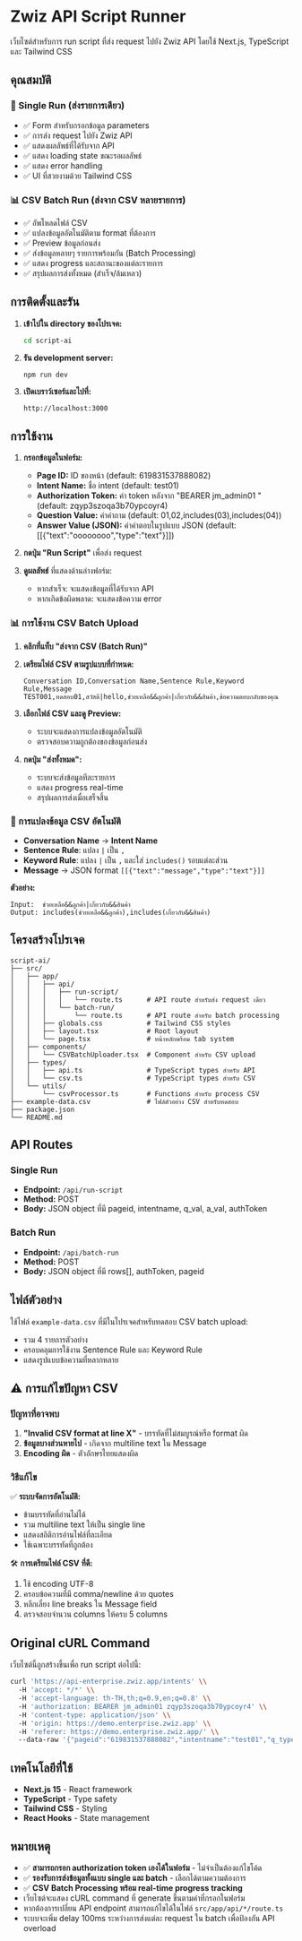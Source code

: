 # Zwiz API Script Runner

เว็บไซต์สำหรับการ run script ที่ส่ง request ไปยัง Zwiz API โดยใช้ Next.js, TypeScript และ Tailwind CSS

## คุณสมบัติ

### 🚀 Single Run (ส่งรายการเดียว)
- ✅ Form สำหรับกรอกข้อมูล parameters
- ✅ การส่ง request ไปยัง Zwiz API
- ✅ แสดงผลลัพธ์ที่ได้รับจาก API
- ✅ แสดง loading state ขณะรอผลลัพธ์
- ✅ แสดง error handling
- ✅ UI ที่สวยงามด้วย Tailwind CSS

### 📊 CSV Batch Run (ส่งจาก CSV หลายรายการ)
- ✅ อัพโหลดไฟล์ CSV
- ✅ แปลงข้อมูลอัตโนมัติตาม format ที่ต้องการ
- ✅ Preview ข้อมูลก่อนส่ง
- ✅ ส่งข้อมูลหลายๆ รายการพร้อมกัน (Batch Processing)
- ✅ แสดง progress และสถานะของแต่ละรายการ
- ✅ สรุปผลการส่งทั้งหมด (สำเร็จ/ล้มเหลว)

## การติดตั้งและรัน

1. **เข้าไปใน directory ของโปรเจค:**
   ```bash
   cd script-ai
   ```

2. **รัน development server:**
   ```bash
   npm run dev
   ```

3. **เปิดเบราว์เซอร์และไปที่:**
   ```
   http://localhost:3000
   ```

## การใช้งาน

1. **กรอกข้อมูลในฟอร์ม:**
   - **Page ID:** ID ของหน้า (default: 619831537888082)
   - **Intent Name:** ชื่อ intent (default: test01)
   - **Authorization Token:** ค่า token หลังจาก "BEARER jm_admin01 " (default: zqyp3szoqa3b70ypcoyr4)
   - **Question Value:** ค่าคำถาม (default: 01,02,includes(03),includes(04))
   - **Answer Value (JSON):** ค่าคำตอบในรูปแบบ JSON (default: [[{"text":"oooooooo","type":"text"}]])

2. **กดปุ่ม "Run Script"** เพื่อส่ง request

3. **ดูผลลัพธ์** ที่แสดงด้านล่างฟอร์ม:
   - หากสำเร็จ: จะแสดงข้อมูลที่ได้รับจาก API
   - หากเกิดข้อผิดพลาด: จะแสดงข้อความ error

### 📊 การใช้งาน CSV Batch Upload

1. **คลิกที่แท็บ "ส่งจาก CSV (Batch Run)"**

2. **เตรียมไฟล์ CSV ตามรูปแบบที่กำหนด:**
   ```csv
   Conversation ID,Conversation Name,Sentence Rule,Keyword Rule,Message
   TEST001,ทดสอบ01,สวัสดี|hello,ช่วยเหลือ&&ลูกค้า|เกี่ยวกับ&&สินค้า,ข้อความตอบกลับของคุณ
   ```

3. **เลือกไฟล์ CSV และดู Preview:**
   - ระบบจะแสดงการแปลงข้อมูลอัตโนมัติ
   - ตรวจสอบความถูกต้องของข้อมูลก่อนส่ง

4. **กดปุ่ม "ส่งทั้งหมด":**
   - ระบบจะส่งข้อมูลทีละรายการ
   - แสดง progress real-time
   - สรุปผลการส่งเมื่อเสร็จสิ้น

### 🔄 การแปลงข้อมูล CSV อัตโนมัติ

- **Conversation Name** → **Intent Name**
- **Sentence Rule**: แปลง `|` เป็น `,`
- **Keyword Rule**: แปลง `|` เป็น `,` และใส่ `includes()` รอบแต่ละส่วน
- **Message** → JSON format `[[{"text":"message","type":"text"}]]`

**ตัวอย่าง:**
```
Input:  ช่วยเหลือ&&ลูกค้า|เกี่ยวกับ&&สินค้า
Output: includes(ช่วยเหลือ&&ลูกค้า),includes(เกี่ยวกับ&&สินค้า)
```

## โครงสร้างโปรเจค

```
script-ai/
├── src/
│   ├── app/
│   │   ├── api/
│   │   │   ├── run-script/
│   │   │   │   └── route.ts      # API route สำหรับส่ง request เดียว
│   │   │   └── batch-run/
│   │   │       └── route.ts      # API route สำหรับ batch processing
│   │   ├── globals.css           # Tailwind CSS styles
│   │   ├── layout.tsx            # Root layout
│   │   └── page.tsx              # หน้าหลักพร้อม tab system
│   ├── components/
│   │   └── CSVBatchUploader.tsx  # Component สำหรับ CSV upload
│   ├── types/
│   │   ├── api.ts                # TypeScript types สำหรับ API
│   │   └── csv.ts                # TypeScript types สำหรับ CSV
│   └── utils/
│       └── csvProcessor.ts       # Functions สำหรับ process CSV
├── example-data.csv              # ไฟล์ตัวอย่าง CSV สำหรับทดสอบ
├── package.json
└── README.md
```

## API Routes

### Single Run
- **Endpoint:** `/api/run-script`
- **Method:** POST
- **Body:** JSON object ที่มี pageid, intentname, q_val, a_val, authToken

### Batch Run
- **Endpoint:** `/api/batch-run`
- **Method:** POST
- **Body:** JSON object ที่มี rows[], authToken, pageid

## ไฟล์ตัวอย่าง

ใช้ไฟล์ `example-data.csv` ที่มีในโปรเจคสำหรับทดสอบ CSV batch upload:
- รวม 4 รายการตัวอย่าง
- ครอบคลุมการใช้งาน Sentence Rule และ Keyword Rule
- แสดงรูปแบบข้อความที่หลากหลาย

## ⚠️ การแก้ไขปัญหา CSV

### ปัญหาที่อาจพบ
1. **"Invalid CSV format at line X"** - บรรทัดที่ไม่สมบูรณ์หรือ format ผิด
2. **ข้อมูลบางส่วนหายไป** - เกิดจาก multiline text ใน Message
3. **Encoding ผิด** - ตัวอักษรไทยแสดงผิด

### วิธีแก้ไข
✅ **ระบบจัดการอัตโนมัติ:**
- ข้ามบรรทัดที่อ่านไม่ได้
- รวม multiline text ให้เป็น single line
- แสดงสถิติการอ่านไฟล์ที่ละเอียด
- ใช้เฉพาะบรรทัดที่ถูกต้อง

🛠️ **การเตรียมไฟล์ CSV ที่ดี:**
1. ใช้ encoding UTF-8
2. ครอบข้อความที่มี comma/newline ด้วย quotes
3. หลีกเลี่ยง line breaks ใน Message field
4. ตรวจสอบจำนวน columns ให้ครบ 5 columns

## Original cURL Command

เว็บไซต์นี้ถูกสร้างขึ้นเพื่อ run script ต่อไปนี้:

```bash
curl 'https://api-enterprise.zwiz.app/intents' \\
  -H 'accept: */*' \\
  -H 'accept-language: th-TH,th;q=0.9,en;q=0.8' \\
  -H 'authorization: BEARER jm_admin01 zqyp3szoqa3b70ypcoyr4' \\
  -H 'content-type: application/json' \\
  -H 'origin: https://demo.enterprise.zwiz.app' \\
  -H 'referer: https://demo.enterprise.zwiz.app/' \\
  --data-raw '{"pageid":"619831537888082","intentname":"test01","q_type":"text","a_type":"json","q_val":"01,02,includes(03),includes(04)","a_val":"[[{\\"text\\":\\"oooooooo\\",\\"type\\":\\"text\\"}]]","context_in":"","context_out":"","postidlist":"","userstatus":"","usertags":"","isShow":true,"linenoti_status":false,"linenoti_text":null,"starttime":null,"endtime":null,"intentstatus":true,"follow_up_fb_quick_reply":"","follow_up_fb_val":null,"follow_up_ig_quick_reply":null,"follow_up_ig_val":null,"follow_up_line_quick_reply":"","follow_up_line_val":null,"follow_up_quick_reply":null,"follow_up_status":null,"follow_up_type":"json","follow_up_val":"[[]]","follow_up_within_seconds":null,"follow_up_whatsapp_quick_reply":null,"follow_up_whatsapp_val":null,"time_setting":null,"exceptpostidlist":"","post_keywords":"","onlytime":false,"quick_reply":"","follow_up_intentgroup":{"assigngroupid":null,"assignsubgroupid":null,"priority":null,"duedate":null,"day":null,"hour":null,"minute":null,"mood":null,"wrap_up":null,"wrap_up_route":null,"tags":null},"user_tags_delete":"","follow_up_usertags":"","intentgroup":{"assigngroupid":null,"assignsubgroupid":null,"priority":null,"duedate":null,"day":null,"hour":null,"minute":null,"mood":null,"wrap_up":null,"wrap_up_route":null,"tags":null}}'
```

## เทคโนโลยีที่ใช้

- **Next.js 15** - React framework
- **TypeScript** - Type safety
- **Tailwind CSS** - Styling
- **React Hooks** - State management

## หมายเหตุ

- ✅ **สามารถกรอก authorization token เองได้ในฟอร์ม** - ไม่จำเป็นต้องแก้ไขโค้ด
- ✅ **รองรับการส่งข้อมูลทั้งแบบ single และ batch** - เลือกได้ตามความต้องการ
- ✅ **CSV Batch Processing พร้อม real-time progress tracking**
- เว็บไซต์จะแสดง cURL command ที่ generate ขึ้นตามค่าที่กรอกในฟอร์ม
- หากต้องการเปลี่ยน API endpoint สามารถแก้ไขได้ในไฟล์ `src/app/api/*/route.ts`
- ระบบจะเพิ่ม delay 100ms ระหว่างการส่งแต่ละ request ใน batch เพื่อป้องกัน API overload